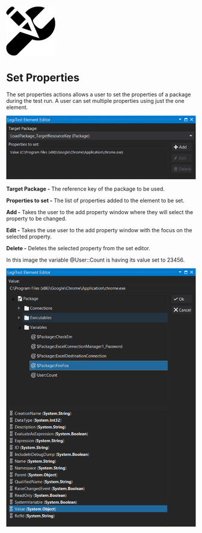 ﻿![](images/SetProperties.png)

# Set Properties



The set properties actions allows a user to set the properties of a package during the test run. A user can set multiple properties using just the one element.

![](images/SetPropertiesEditor1.png)





**Target Package -** The reference key of the package to be used.



**Properties to set -** The list of properties added to the element to be set.



**Add -** Takes the user to the add property window where they will select the property to be changed.



**Edit -** Takes the use user to the add property window with the focus on the selected property.



**Delete -** Deletes the selected property from the set editor.





In this image the variable @User::Count is having its value set to 23456.

![](images/SetPropertiesEditor2.png)

